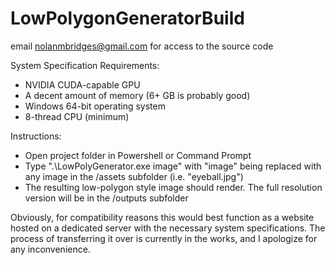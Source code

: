 # LowPolygonGeneratorBuild
 email nolanmbridges@gmail.com for access to the source code

System Specification Requirements:

- NVIDIA CUDA-capable GPU
- A decent amount of memory (6+ GB is probably good)
- Windows 64-bit operating system
- 8-thread CPU (minimum)

Instructions:

- Open project folder in Powershell or Command Prompt
- Type ".\LowPolyGenerator.exe image" with "image" being replaced with any image in the /assets subfolder (i.e. "eyeball.jpg")
- The resulting low-polygon style image should render. The full resolution version will be in the /outputs subfolder

Obviously, for compatibility reasons this would best function as a website hosted on a dedicated server with the necessary system specifications. The process of transferring it over is currently in the works, and I apologize for any inconvenience.